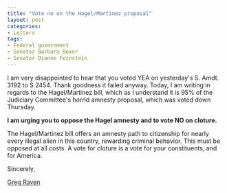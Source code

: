 ```yaml
---
title: "Vote no on the Hagel/Martinez proposal"
layout: post
categories:
- Letters
tags:
- Federal government
- Senator Barbara Boxer
- Senator Dianne Feinstein
---
```


I am very disappointed to hear that you voted YEA on yesterday's S. Amdt. 3192 to S 2454. Thank goodness it failed anyway. Today, I am writing in regards to the Hagel/Martinez bill, which as I understand it is 95% of the Judiciary Committee's horrid amnesty proposal, which was voted down Thursday.

**I am urging you to oppose the Hagel amnesty and to vote NO on cloture.**

The Hagel/Martinez bill offers an amnesty path to citizenship for nearly every illegal alien in this country, rewarding criminal behavior. This must be opposed at all costs. A vote for cloture is a vote for your constituents, and for America.

Sincerely,

[Greg Raven](https://www.gregraven.org/)